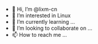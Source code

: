 - 👋 Hi, I’m @lixm-cn
- 👀 I’m interested in Linux
- 🌱 I’m currently learning ...
- 💞️ I’m looking to collaborate on ...
- 📫 How to reach me ...

<!---
lixm-cn/lixm-cn is a ✨ special ✨ repository because its `README.md` (this file) appears on your GitHub profile.
You can click the Preview link to take a look at your changes.
--->
